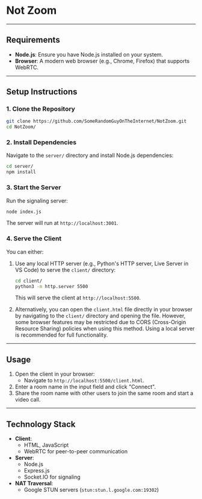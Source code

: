 # Not Zoom

---

## **Requirements**
- **Node.js**: Ensure you have Node.js installed on your system.
- **Browser**: A modern web browser (e.g., Chrome, Firefox) that supports WebRTC.

---

## **Setup Instructions**

### **1. Clone the Repository**
```bash
git clone https://github.com/SomeRandomGuyOnTheInternet/NotZoom.git
cd NotZoom/
```

### **2. Install Dependencies**
Navigate to the `server/` directory and install Node.js dependencies:
```bash
cd server/
npm install
```

### **3. Start the Server**
Run the signaling server:
```bash
node index.js
```
The server will run at `http://localhost:3001`.

### **4. Serve the Client**
You can either:

1. Use any local HTTP server (e.g., Python's HTTP server, Live Server in VS Code) to serve the `client/` directory:
   ```bash
   cd client/
   python3 -m http.server 5500
   ```
   This will serve the client at `http://localhost:5500`.

2. Alternatively, you can open the `client.html` file directly in your browser by navigating to the `client/` directory and opening the file. However, some browser features may be restricted due to CORS (Cross-Origin Resource Sharing) policies when using this method. Using a local server is recommended for full functionality.

---

## **Usage**
1. Open the client in your browser:
   - Navigate to `http://localhost:5500/client.html`.
2. Enter a room name in the input field and click "Connect".
3. Share the room name with other users to join the same room and start a video call.

---

## **Technology Stack**
- **Client**:
  - HTML, JavaScript
  - WebRTC for peer-to-peer communication
- **Server**:
  - Node.js
  - Express.js
  - Socket.IO for signaling
- **NAT Traversal**:
  - Google STUN servers (`stun:stun.l.google.com:19302`)
